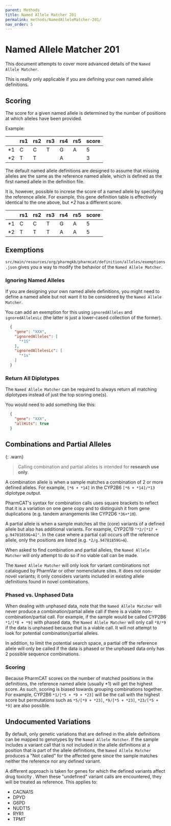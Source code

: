 ```yaml
---
parent: Methods
title: Named Allele Matcher 201
permalink: methods/NamedAlleleMatcher-201/
nav_order: 5
---
```

# Named Allele Matcher 201

This document attempts to cover more advanced details of the `Named Allele Matcher`.

This is really only applicable if you are defining your own named allele definitions.


## Scoring

The score for a given named allele is determined by the number of positions at which alleles have been provided.

Example:

|     | rs1 | rs2 | rs3 | rs4 | rs5 | score |
| --- | --- | --- | --- | --- | --- | ----- |
| *1  | C   | C   | T   | G   | A   | 5     |
| *2  | T   | T   |     | A   |     | 3     |

The default named allele definitions are designed to assume that missing alleles are the same as the reference named 
allele, which is defined as the first named allele in the definition file.

It is, however, possible to increse the score of a named allele by specifying the reference allele.  For example, this
gene definition table is effectively identical to the one above, but _*2_ has a different score.

|     | rs1 | rs2 | rs3 | rs4 | rs5 | score |
| --- | --- | --- | --- | --- | --- | ----- |
| *1  | C   | C   | T   | G   | A   | 5     |
| *2  | T   | T   | T   | A   | A   | 5     |



## Exemptions

`src/main/resources/org/pharmgkb/pharmcat/definition/alleles/exemptions.json` gives you a way to modify the behavior of
the `Named Allele Matcher`.


### Ignoring Named Alleles

If you are designing your own named allele definitions, you might need to define a named allele but not want it to be
considered by the `Named Allele Matcher`.

You can add an exemption for this using `ignoredAlleles` and `ignoredAllelesLc` (the latter is just a lower-cased
collection of the former).

```json
  {
    "gene": "XXX",
    "ignoredAlleles": [
      "*1S"
    ],
    "ignoredAllelesLc": [
      "*1s"
    ]
  }
```

### Return All Diplotypes

The `Named Allele Matcher` can be required to always return all matching diplotypes instead of just the top scoring one(s).

You would need to add something like this:

```json
  {
    "gene": "XXX",
    "allHits": true
  }
```


## Combinations and Partial Alleles

{: .warn}
> Calling combination and partial alleles is intended for **research use only**.

A combination allele is when a sample matches a combination of 2 or more defined alleles.  For example, `[*6 + *14]` in
the CYP2B6 `[*6 + *14]/*13` diplotype output.

PharmCAT's syntax for combination calls uses square brackets to reflect that it is a variation on one gene copy and to
distinguish it from gene duplications (e.g. tandem arrangements like CYP2D6 `*36+*10`).

A partial allele is when a sample matches all the (core) variants of a defined allele but also has additional variants.
For example, CYP2C19 `"*2/[*17 + g.94781859G>A]"`.  In the case where a partial call occurs off the reference allele,
only the positions are listed (e.g. `*2/g.94781859G>A`).

When asked to find combination and partial alleles, the `Named Allele Matcher` will only attempt to do so if no viable 
call can be made. 

The `Named Allele Matcher` will only look for variant combinations not catalogued by PharmVar or other nomenclature 
sites. It does not consider novel variants; it only considers variants included in existing allele definitions found
in novel combinations.


### Phased vs. Unphased Data

When dealing with unphased data, note that the `Named Allele Matcher` will never produce a combination/partial allele
call if there is a viable non-combination/partial call.  For example, if the sample would be called CYP2B6
`*1/[*8 + *9]` with phased data, the `Named Allele Matcher` will only call `*8/*9` if the data is unphased because that
is a viable call.  It will not attempt to look for potential combination/partial alleles.

In addition, to limit the potential search space, a partial off the reference allele will only be called if the data is
phased or the unphased data only has 2 possible sequence combinations.


### Scoring

Because PharmCAT scores on the number of matched positions in the definitions, the reference named allele (usually *1) 
will get the highest score. As such, scoring is biased towards grouping combinations together.  For example, CYP2B6 
`*1/[*5 + *9 + *23]` will be the call with the highest score but permutations such as `*5/[*9 + *23]`, `*9/[*5 + *23]`,
`*23/[*5 + *9]` are also possible.


## Undocumented Variations

By default, only genetic variations that are defined in the allele definitions can be mapped to genotypes by the 
`Named Allele Matcher`. If the sample includes a variant call that is not included in the allele definitions at a
position that is part of the allele definitions, the `Named Allele Matcher` produces a "Not called" for the affected
gene since the sample matches neither the reference nor any defined variant.

A different approach is taken for genes for which the defined variants affect drug toxicity . When these "undefined"
variant calls are encountered, they will be treated as reference.  This applies to:

* CACNA1S
* DPYD
* G6PD
* NUDT15
* RYR1
* TPMT
